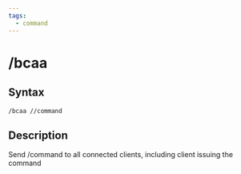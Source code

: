```yaml
---
tags:
  - command
---
```


# /bcaa

## Syntax

<!--cmd-syntax-start-->
```eqcommand
/bcaa //command
```
<!--cmd-syntax-end-->

## Description

<!--cmd-desc-start-->
Send /command to all connected clients, including client issuing the command
<!--cmd-desc-end-->
